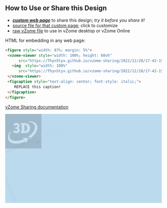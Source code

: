 
## How to Use or Share this Design

 - [***custom web page***][post] to share this design; *try it before you share it!*
 - [source file for that custom page][source]; click to customize
 - [raw vZome file][raw] to use in vZome desktop or vZome Online
 
 HTML for embedding in any web page:
 ```html
<figure style="width: 87%; margin: 5%">
  <vzome-viewer style="width: 100%; height: 60vh"
       src="https://ThynStyx.github.io/vzome-sharing/2022/12/28/17-42-15-4CUBE/4CUBE.vZome" >
    <img  style="width: 100%"
       src="https://ThynStyx.github.io/vzome-sharing/2022/12/28/17-42-15-4CUBE/4CUBE.png" >
  </vzome-viewer>
  <figcaption style="text-align: center; font-style: italic;">
     REPLACE this caption!
  </figcaption>
</figure>
 ```

[vZome Sharing documentation](https://vzome.github.io/vzome/sharing.html#how-it-works)

![Image](<4CUBE.png>)


[post]: <https://ThynStyx.github.io/vzome-sharing/2022/12/28/4CUBE-17-42-15.html>
[source]: <https://github.com/ThynStyx/vzome-sharing/edit/main/_posts/2022-12-28-4CUBE-17-42-15.md>
[raw]: <https://raw.githubusercontent.com/ThynStyx/vzome-sharing/main/2022/12/28/17-42-15-4CUBE/4CUBE.vZome>